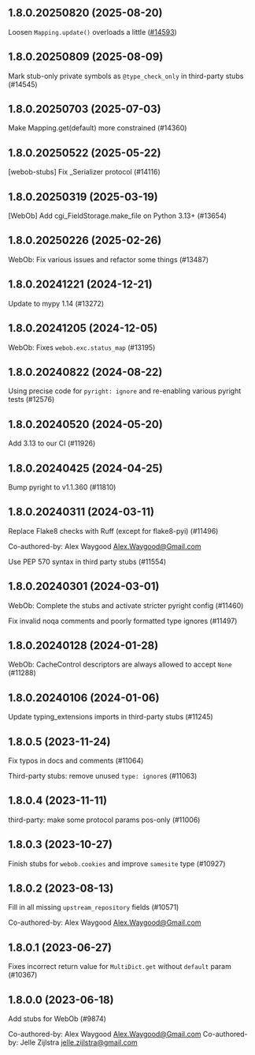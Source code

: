 ## 1.8.0.20250820 (2025-08-20)

Loosen `Mapping.update()` overloads a little ([#14593](https://github.com/python/typeshed/pull/14593))

## 1.8.0.20250809 (2025-08-09)

Mark stub-only private symbols as `@type_check_only` in third-party stubs (#14545)

## 1.8.0.20250703 (2025-07-03)

Make Mapping.get(default) more constrained (#14360)

## 1.8.0.20250522 (2025-05-22)

[webob-stubs] Fix _Serializer protocol  (#14116)

## 1.8.0.20250319 (2025-03-19)

[WebOb] Add cgi_FieldStorage.make_file on Python 3.13+ (#13654)

## 1.8.0.20250226 (2025-02-26)

WebOb: Fix various issues and refactor some things (#13487)

## 1.8.0.20241221 (2024-12-21)

Update to mypy 1.14 (#13272)

## 1.8.0.20241205 (2024-12-05)

WebOb: Fixes `webob.exc.status_map` (#13195)

## 1.8.0.20240822 (2024-08-22)

Using precise code for `pyright: ignore` and re-enabling various pyright tests (#12576)

## 1.8.0.20240520 (2024-05-20)

Add 3.13 to our CI (#11926)

## 1.8.0.20240425 (2024-04-25)

Bump pyright to v1.1.360 (#11810)

## 1.8.0.20240311 (2024-03-11)

Replace Flake8 checks with Ruff (except for flake8-pyi) (#11496)

Co-authored-by: Alex Waygood <Alex.Waygood@Gmail.com>

Use PEP 570 syntax in third party stubs (#11554)

## 1.8.0.20240301 (2024-03-01)

WebOb: Complete the stubs and activate stricter pyright config (#11460)

Fix invalid noqa comments and poorly formatted type ignores (#11497)

## 1.8.0.20240128 (2024-01-28)

WebOb: CacheControl descriptors are always allowed to accept `None` (#11288)

## 1.8.0.20240106 (2024-01-06)

Update typing_extensions imports in third-party stubs (#11245)

## 1.8.0.5 (2023-11-24)

Fix typos in docs and comments (#11064)

Third-party stubs: remove unused `type: ignore`s (#11063)

## 1.8.0.4 (2023-11-11)

third-party: make some protocol params pos-only (#11006)

## 1.8.0.3 (2023-10-27)

Finish stubs for `webob.cookies` and improve `samesite` type (#10927)

## 1.8.0.2 (2023-08-13)

Fill in all missing `upstream_repository` fields (#10571)

Co-authored-by: Alex Waygood <Alex.Waygood@Gmail.com>

## 1.8.0.1 (2023-06-27)

Fixes incorrect return value for `MultiDict.get` without `default` param (#10367)

## 1.8.0.0 (2023-06-18)

Add stubs for WebOb (#9874)

Co-authored-by: Alex Waygood <Alex.Waygood@Gmail.com>
Co-authored-by: Jelle Zijlstra <jelle.zijlstra@gmail.com>

